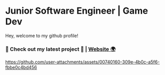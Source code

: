 # Junior Software Engineer | Game Dev

Hey, welcome to my github profile!

### 🌟 Check out my latest project 🌟 | [Website 🌍](https://carbine28.github.io/ghibli-grass-v2/)
https://github.com/user-attachments/assets/00740160-309e-4b0c-a5f6-fbbe0c4bd456



